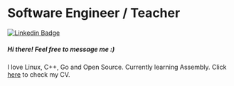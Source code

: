# Software Engineer / Teacher

[![Linkedin Badge](https://img.shields.io/badge/-LinkedIn-blue?style=flat-square&logo=Linkedin&logoColor=white&link=https://www.linkedin.com/in/cyro-f-d-45085b155/?locale=en_US)](https://www.linkedin.com/in/cyro-f-d-45085b155/?locale=en_US)

##### Hi there! Feel free to message me :)

I love Linux, C++, Go and Open Source. Currently learning Assembly. Click [here](https://cyruzin.github.io/curriculum-vitae/) to check my CV.
